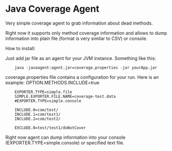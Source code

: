 Java Coverage Agent
===================


Very simple coverage agent to grab information about dead methods.

Right now it supports only method coverage information and allows to dump information into plain file 
(format is very similar to CSV) or console.

How to install:

Just add jar file as an agent for your JVM instance. Something like this:

		java -javaagent:agent.jar=coverage.properties -jar yourApp.jar


coverage.properties file contains a configuration for your run. Here is an example:
		OPTION.METHODS.INCLUDE=true

		EXPORTER.TYPE=simple.file
		SIMPLE.EXPORTER.FILE.NAME=coverage-test.data
		#EXPORTER.TYPE=simple.console

		INCLUDE.0=com/test/
		INCLUDE.1=com/test1/
		INCLUDE.2=com/test2/

		EXCLUDE.0=test/test1/doNotCover

Right now agent can dump information into your console (EXPORTER.TYPE=simple.console) or specified text file.
